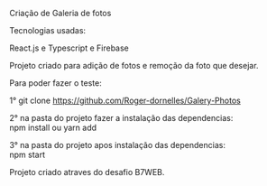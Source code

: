 
Criação de Galeria de fotos

Tecnologias usadas:

React.js e Typescript e Firebase

Projeto criado para adição de fotos e remoção da foto que desejar.

Para poder fazer o teste:

1° git clone https://github.com/Roger-dornelles/Galery-Photos

2° na pasta do projeto fazer a instalação das dependencias:  
  npm install ou yarn add
 
3° na pasta do projeto apos instalação das dependencias:  
  npm start

Projeto criado atraves do desafio B7WEB.
